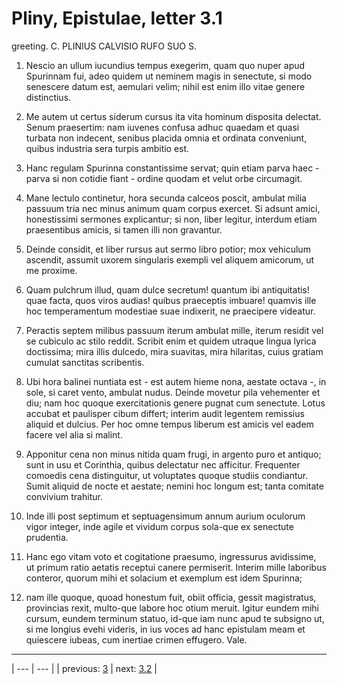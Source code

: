 # Pliny, Epistulae, letter 3.1

greeting. C. PLINIUS CALVISIO RUFO SUO S.



1. Nescio an ullum iucundius tempus exegerim, quam quo nuper apud Spurinnam fui, adeo quidem ut neminem magis in senectute, si modo senescere datum est, aemulari velim; nihil est enim illo vitae genere distinctius.



2. Me autem ut certus siderum cursus ita vita hominum disposita delectat. Senum praesertim: nam iuvenes confusa adhuc quaedam et quasi turbata non indecent, senibus placida omnia et ordinata conveniunt, quibus industria sera turpis ambitio est.



3. Hanc regulam Spurinna constantissime servat; quin etiam parva haec - parva si non cotidie fiant - ordine quodam et velut orbe circumagit.



4. Mane lectulo continetur, hora secunda calceos poscit, ambulat milia passuum tria nec minus animum quam corpus exercet. Si adsunt amici, honestissimi sermones explicantur; si non, liber legitur, interdum etiam praesentibus amicis, si tamen illi non gravantur.



5. Deinde considit, et liber rursus aut sermo libro potior; mox vehiculum ascendit, assumit uxorem singularis exempli vel aliquem amicorum, ut me proxime.



6. Quam pulchrum illud, quam dulce secretum! quantum ibi antiquitatis! quae facta, quos viros audias! quibus praeceptis imbuare! quamvis ille hoc temperamentum modestiae suae indixerit, ne praecipere videatur.



7. Peractis septem milibus passuum iterum ambulat mille, iterum residit vel se cubiculo ac stilo reddit. Scribit enim et quidem utraque lingua lyrica doctissima; mira illis dulcedo, mira suavitas, mira hilaritas, cuius gratiam cumulat sanctitas scribentis.



8. Ubi hora balinei nuntiata est - est autem hieme nona, aestate octava -, in sole, si caret vento, ambulat nudus. Deinde movetur pila vehementer et diu; nam hoc quoque exercitationis genere pugnat cum senectute. Lotus accubat et paulisper cibum differt; interim audit legentem remissius aliquid et dulcius. Per hoc omne tempus liberum est amicis vel eadem facere vel alia si malint.



9. Apponitur cena non minus nitida quam frugi, in argento puro et antiquo; sunt in usu et Corinthia, quibus delectatur nec afficitur. Frequenter comoedis cena distinguitur, ut voluptates quoque studiis condiantur. Sumit aliquid de nocte et aestate; nemini hoc longum est; tanta comitate convivium trahitur.



10. Inde illi post septimum et septuagensimum annum aurium oculorum vigor integer, inde agile et vividum corpus sola-que ex senectute prudentia.



11. Hanc ego vitam voto et cogitatione praesumo, ingressurus avidissime, ut primum ratio aetatis receptui canere permiserit. Interim mille laboribus conteror, quorum mihi et solacium et exemplum est idem Spurinna;



12. nam ille quoque, quoad honestum fuit, obiit officia, gessit magistratus, provincias rexit, multo-que labore hoc otium meruit. Igitur eundem mihi cursum, eundem terminum statuo, id-que iam nunc apud te subsigno ut, si me longius evehi videris, in ius voces ad hanc epistulam meam et quiescere iubeas, cum inertiae crimen effugero. Vale.



---

| --- | --- |
| previous: [3](../3/) | next: [3.2](../3.2/) |